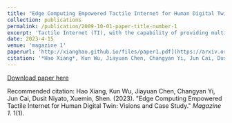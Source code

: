 ```yaml
---
title: "Edge Computing Empowered Tactile Internet for Human Digital Twin: Visions and Case Study"
collection: publications
permalink: /publication/2009-10-01-paper-title-number-1
excerpt: 'Tactile Internet (TI), with the capability of providing multisensory haptic human-machine interactions, is envisioned as a key enabling technology for an emerging application, called human digital twin (HDT). HDT is expected to revolutionize the human lifestyle and prompts the development of Metaverse. However, the realization of HDT poses stringent demands on pervasive connectivity, real-time feedback, high-fidelity modeling and ultra-high reliability (between physical and virtual spaces), which can hardly be met by TI only. In this article, we thus shed light on the design of edge computing empowered TI (ECoTI) for HDT. Aiming at offering strong interactions and extremely immersive quality of experience, we introduce the system architecture of ECoTI for HDT, and analyze its major design requirements and challenges. Moreover, we present core guidelines and detailed steps for system implementations. In addition, we conduct an experimental study based on our recently built testbed, which shows a particular use case of ECoTI for HDT in physical therapy, and the results indicate that the proposed framework, i.e., ECoTI, can significantly improve the effectiveness of the system. Finally, we conclude this article with a brief discussion of open issues and future directions.'
date: 2023-4-15
venue: 'magazine 1'
paperurl: 'http://xianghao.github.io/files/paper1.pdf](https://arxiv.org/pdf/2304.07454.pdf'
citation: '*Hao Xiang*, Kun Wu, Jiayuan Chen, Changyan Yi, Jun Cai, Dusit Niyato, Xuemin, Shen. (2023). &quot;Edge Computing Empowered Tactile Internet for Human Digital Twin: Visions and Case Study.&quot; <i>Magazine 1</i>. 1(1).'
---
```


[Download paper here](https://arxiv.org/pdf/2304.07454.pdf)

Recommended citation:  Hao Xiang, Kun Wu, Jiayuan Chen, Changyan Yi, Jun Cai, Dusit Niyato, Xuemin, Shen. (2023). &quot;Edge Computing Empowered Tactile Internet for Human Digital Twin: Visions and Case Study.&quot; <i>Magazine 1</i>. 1(1).
